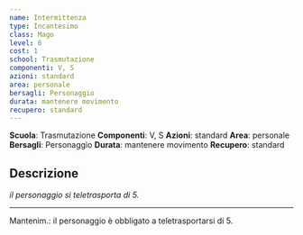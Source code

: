 ```yaml
---
name: Intermittenza
type: Incantesimo
class: Mago
level: 6
cost: 1
school: Trasmutazione
componenti: V, S
azioni: standard
area: personale
bersagli: Personaggio
durata: mantenere movimento
recupero: standard
---
```

**Scuola**: Trasmutazione
**Componenti**: V, S
**Azioni**: standard
**Area**: personale
**Bersagli**: Personaggio
**Durata**: mantenere movimento
**Recupero**: standard

**Descrizione**
-

*il personaggio si teletrasporta di 5.*

---

Mantenim.: il personaggio è obbligato a teletrasportarsi di 5.